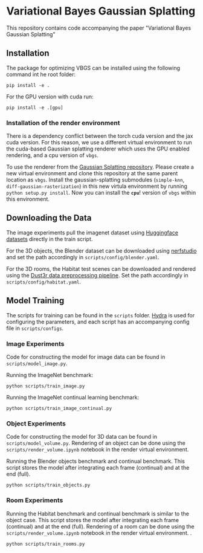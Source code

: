 # Variational Bayes Gaussian Splatting

This repository contains code accompanying the paper "Variational Bayes Gaussian Splatting" 

## Installation 

The package for optimizing VBGS can be installed using the following command int he root folder: 
```
pip install -e . 
```

For the GPU version with cuda run: 
```
pip install -e .[gpu]
```

### Installation of the render environment

There is a dependency conflict between the torch cuda version and the jax cuda version. For this reason, we use a different virtual environment to run the cuda-based Gaussian splatting renderer which uses the GPU enabled rendering, and a cpu version of `vbgs`.

To use the renderer from the [Gaussian Splatting repository](https://github.com/graphdeco-inria/gaussian-splatting). Please create a new virtual environment and clone this repository at the same parent location as `vbgs`. Install the gaussian-splatting submodules (`simple-knn`, `diff-gaussian-rasterization`) in this new virtula environment by running `python setup.py install`. Now you can install the **`cpu`**! version of `vbgs` within this environment. 

## Downloading the Data 

The image experiments pull the imagenet dataset using [Huggingface datasets](https://huggingface.co/docs/datasets/en/index) directly in the train script. 

For the 3D objects, the Blender dataset can be downloaded using [nerfstudio](https://docs.nerf.studio/quickstart/existing_dataset.html) and set the path accordingly in `scripts/config/blender.yaml`. 

For the 3D rooms, the Habitat test scenes can be downloaded and rendered using the [Dust3r data preprocessing pipeline](https://github.com/naver/dust3r/tree/main/datasets_preprocess/habitat). Set the path accordingly in `scripts/config/habitat.yaml`.

## Model Training  

The scripts for training can be found in the `scripts` folder. [Hydra](hydra.cc) is used for configuring the parameters, and each script has an accompanying config file in `scripts/configs`. 

### Image Experiments

Code for constructing the model for image data can be found in `scripts/model_image.py`.

Running the ImageNet benchmark: 
```
python scripts/train_image.py
```
Running the ImageNet continual learning benchmark: 
```
python scripts/train_image_continual.py
```

### Object Experiments

Code for constructing the model for 3D data can be found in `scripts/model_volume.py`. Rendering of an object can be done using the `scripts/render_volume.ipynb` notebook in the render virtual environment.

Running the Blender objects benchmark and continual benchmark. This script stores the model after integrating each frame (continual) and at the end (full). 
```
python scripts/train_objects.py
```

### Room Experiments


Running the Habitat benchmark and continual benchmark is similar to the object case. This script stores the model after integrating each frame (continual) and at the end (full). Rendering of a room can be done using the `scripts/render_volume.ipynb` notebook in the render virtual environment.
.
```
python scripts/train_rooms.py
```

